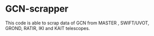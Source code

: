 # GCN-scrapper
This code is able to scrap data of GCN from MASTER , SWIFT/UVOT, GROND, RATIR, IKI and KAIT telescopes.
